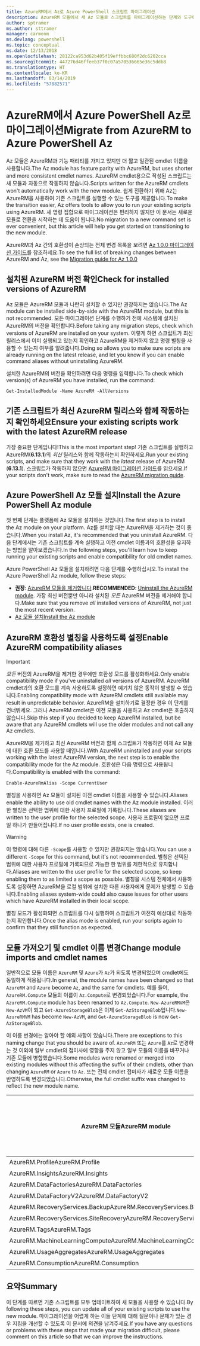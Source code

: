 ```yaml
---
title: AzureRM에서 Az로 Azure PowerShell 스크립트 마이그레이션
description: AzureRM 모듈에서 새 Az 모듈로 스크립트를 마이그레이션하는 단계와 도구에 대해 알아보세요.
author: sptramer
ms.author: sttramer
manager: carmonm
ms.devlang: powershell
ms.topic: conceptual
ms.date: 12/13/2018
ms.openlocfilehash: 28122ca953d62b405f19effbbc680f2dc6202cca
ms.sourcegitcommit: 447276d46ffeeb37f0c07a570536665e36c5ddb8
ms.translationtype: HT
ms.contentlocale: ko-KR
ms.lasthandoff: 03/14/2019
ms.locfileid: "57882571"
---
```

# <a name="migrate-from-azurerm-to-azure-powershell-az"></a><span data-ttu-id="9e7ce-103">AzureRM에서 Azure PowerShell Az로 마이그레이션</span><span class="sxs-lookup"><span data-stu-id="9e7ce-103">Migrate from AzureRM to Azure PowerShell Az</span></span>

<span data-ttu-id="9e7ce-104">Az 모듈은 AzureRM과 기능 패리티를 가지고 있지만 더 짧고 일관된 cmdlet 이름을 사용합니다.</span><span class="sxs-lookup"><span data-stu-id="9e7ce-104">The Az module has feature parity with AzureRM, but uses shorter and more consistent cmdlet names.</span></span>
<span data-ttu-id="9e7ce-105">AzureRM cmdlet용으로 작성된 스크립트는 새 모듈과 자동으로 작동하지 않습니다.</span><span class="sxs-lookup"><span data-stu-id="9e7ce-105">Scripts written for the AzureRM cmdlets won't automatically work with the new module.</span></span> <span data-ttu-id="9e7ce-106">쉽게 전환하기 위해 Az는 AzureRM을 사용하여 기존 스크립트를 실행할 수 있는 도구를 제공합니다.</span><span class="sxs-lookup"><span data-stu-id="9e7ce-106">To make the transition easier, Az offers tools to allow you to run your existing scripts using AzureRM.</span></span> <span data-ttu-id="9e7ce-107">새 명령 집합으로 마이그레이션은 편리하지 않지만 이 문서는 새로운 모듈로 전환을 시작하는 데 도움이 됩니다.</span><span class="sxs-lookup"><span data-stu-id="9e7ce-107">No migration to a new command set is ever convenient, but this article will help you get started on transitioning to the new module.</span></span>

<span data-ttu-id="9e7ce-108">AzureRM과 Az 간의 호환성이 손상되는 전체 변경 목록을 보려면 [Az 1.0.0 마이그레이션 가이드](migrate-az-1.0.0.md)를 참조하세요.</span><span class="sxs-lookup"><span data-stu-id="9e7ce-108">To see the full list of breaking changes between AzureRM and Az, see the [Migration guide for Az 1.0.0](migrate-az-1.0.0.md)</span></span>

## <a name="check-for-installed-versions-of-azurerm"></a><span data-ttu-id="9e7ce-109">설치된 AzureRM 버전 확인</span><span class="sxs-lookup"><span data-stu-id="9e7ce-109">Check for installed versions of AzureRM</span></span>

<span data-ttu-id="9e7ce-110">Az 모듈은 AzureRM 모듈과 나란히 설치할 수 있지만 권장하지는 않습니다.</span><span class="sxs-lookup"><span data-stu-id="9e7ce-110">The Az module can be installed side-by-side with the AzureRM module, but this is not recommended.</span></span> <span data-ttu-id="9e7ce-111">모든 마이그레이션 단계를 수행하기 전에 시스템에 설치된 AzureRM의 버전을 확인합니다.</span><span class="sxs-lookup"><span data-stu-id="9e7ce-111">Before taking any migration steps, check which versions of AzureRM are installed on your system.</span></span> <span data-ttu-id="9e7ce-112">이렇게 하면 스크립트가 최신 릴리스에서 이미 실행되고 있는지 확인하고 AzureRM을 제거하지 않고 명령 별칭을 사용할 수 있는지 여부를 알려줍니다.</span><span class="sxs-lookup"><span data-stu-id="9e7ce-112">Doing so allows you to make sure scripts are already running on the latest release, and let you know if you can enable command aliases without uninstalling AzureRM.</span></span>

<span data-ttu-id="9e7ce-113">설치한 AzureRM의 버전을 확인하려면 다음 명령을 입력합니다.</span><span class="sxs-lookup"><span data-stu-id="9e7ce-113">To check which version(s) of AzureRM you have installed, run the command:</span></span>

```powershell-interactive
Get-InstalledModule -Name AzureRM -AllVersions
```

## <a name="ensure-your-existing-scripts-work-with-the-latest-azurerm-release"></a><span data-ttu-id="9e7ce-114">기존 스크립트가 최신 AzureRM 릴리스와 함께 작동하는지 확인하세요</span><span class="sxs-lookup"><span data-stu-id="9e7ce-114">Ensure your existing scripts work with the latest AzureRM release</span></span>

<span data-ttu-id="9e7ce-115">가장 중요한 단계입니다!</span><span class="sxs-lookup"><span data-stu-id="9e7ce-115">This is the most important step!</span></span> <span data-ttu-id="9e7ce-116">기존 스크립트를 실행하고 AzureRM(__6.13.1__)의 _최신_ 릴리스와 함께 작동하는지 확인하세요.</span><span class="sxs-lookup"><span data-stu-id="9e7ce-116">Run your existing scripts, and make sure that they work with the _latest_ release of AzureRM (__6.13.1__).</span></span> <span data-ttu-id="9e7ce-117">스크립트가 작동하지 않으면 [AzureRM 마이그레이션 가이드](/powershell/azure/azurerm/migration-guide.6.0.0)를 읽으세요.</span><span class="sxs-lookup"><span data-stu-id="9e7ce-117">If your scripts don't work, make sure to read the [AzureRM migration guide](/powershell/azure/azurerm/migration-guide.6.0.0).</span></span>

## <a name="install-the-azure-powershell-az-module"></a><span data-ttu-id="9e7ce-118">Azure PowerShell Az 모듈 설치</span><span class="sxs-lookup"><span data-stu-id="9e7ce-118">Install the Azure PowerShell Az module</span></span>

<span data-ttu-id="9e7ce-119">첫 번째 단계는 플랫폼에 Az 모듈을 설치하는 것입니다.</span><span class="sxs-lookup"><span data-stu-id="9e7ce-119">The first step is to install the Az module on your platform.</span></span> <span data-ttu-id="9e7ce-120">Az를 설치할 때는 AzureRM을 제거하는 것이 좋습니다.</span><span class="sxs-lookup"><span data-stu-id="9e7ce-120">When you install Az, it's recommended that you uninstall AzureRM.</span></span> <span data-ttu-id="9e7ce-121">다음 단계에서는 기존 스크립트를 계속 실행하고 이전 cmdlet 이름과의 호환성을 유지하는 방법을 알아보겠습니다.</span><span class="sxs-lookup"><span data-stu-id="9e7ce-121">In the following steps, you'll learn how to keep running your existing scripts and enable compatibility for old cmdlet names.</span></span>

<span data-ttu-id="9e7ce-122">Azure PowerShell Az 모듈을 설치하려면 다음 단계를 수행하십시오.</span><span class="sxs-lookup"><span data-stu-id="9e7ce-122">To install the Azure PowerShell Az module, follow these steps:</span></span>

* <span data-ttu-id="9e7ce-123">__권장__: [AzureRM 모듈을 제거합니다](/powershell/azure/uninstall-az-ps#uninstall-the-azurerm-module).</span><span class="sxs-lookup"><span data-stu-id="9e7ce-123">__RECOMMENDED__: [Uninstall the AzureRM module](/powershell/azure/uninstall-az-ps#uninstall-the-azurerm-module).</span></span>
  <span data-ttu-id="9e7ce-124">가장 최신 버전뿐만 아니라 설치된 _모든_ AzureRM 버전을 제거해야 합니다.</span><span class="sxs-lookup"><span data-stu-id="9e7ce-124">Make sure that you remove _all_ installed versions of AzureRM, not just the most recent version.</span></span>
* [<span data-ttu-id="9e7ce-125">Az 모듈 설치</span><span class="sxs-lookup"><span data-stu-id="9e7ce-125">Install the Az module</span></span>](install-az-ps.md)

## <a name="a-namealiasesenable-azurerm-compatibility-aliases"></a><span data-ttu-id="9e7ce-126"><a name="aliases"/>AzureRM 호환성 별칭을 사용하도록 설정</span><span class="sxs-lookup"><span data-stu-id="9e7ce-126"><a name="aliases"/>Enable AzureRM compatibility aliases</span></span> 

> [!IMPORTANT]
>
> <span data-ttu-id="9e7ce-127">_모든_ 버전의 AzureRM을 제거한 경우에만 호환성 모드를 활성화하세요.</span><span class="sxs-lookup"><span data-stu-id="9e7ce-127">Only enable compatibility mode if you've uninstalled _all_ versions of AzureRM.</span></span> <span data-ttu-id="9e7ce-128">AzureRM cmdlet과의 호환 모드를 계속 사용하도록 설정하면 예기치 않은 동작이 발생할 수 있습니다.</span><span class="sxs-lookup"><span data-stu-id="9e7ce-128">Enabling compatibility mode with AzureRM cmdlets still available may result in unpredictable behavior.</span></span> <span data-ttu-id="9e7ce-129">AzureRM을 설치하기로 결정한 경우 이 단계를 건너뛰세요. 그러나 AzureRM cmdlet은 이전 모듈을 사용하고 Az cmdlet은 호출하지 않습니다.</span><span class="sxs-lookup"><span data-stu-id="9e7ce-129">Skip this step if you decided to keep AzureRM installed, but be aware that any AzureRM cmdlets will use the older modules and not call any Az cmdlets.</span></span>

<span data-ttu-id="9e7ce-130">AzureRM을 제거하고 최신 AzureRM 버전과 함께 스크립트가 작동하면 이제 Az 모듈에 대한 호환 모드를 사용할 때입니다.</span><span class="sxs-lookup"><span data-stu-id="9e7ce-130">With AzureRM uninstalled and your scripts working with the latest AzureRM version, the next step is to enable the compatibility mode for the Az module.</span></span> <span data-ttu-id="9e7ce-131">호환성은 다음 명령으로 사용됩니다.</span><span class="sxs-lookup"><span data-stu-id="9e7ce-131">Compatibility is enabled with the command:</span></span>

```powershell-interactive
Enable-AzureRmAlias -Scope CurrentUser
```

<span data-ttu-id="9e7ce-132">별칭을 사용하면 Az 모듈이 설치된 이전 cmdlet 이름을 사용할 수 있습니다.</span><span class="sxs-lookup"><span data-stu-id="9e7ce-132">Aliases enable the ability to use old cmdlet names with the Az module installed.</span></span> <span data-ttu-id="9e7ce-133">이러한 별칭은 선택한 범위에 대한 사용자 프로필에 기록됩니다.</span><span class="sxs-lookup"><span data-stu-id="9e7ce-133">These aliases are written to the user profile for the selected scope.</span></span> <span data-ttu-id="9e7ce-134">사용자 프로필이 없으면 프로일 하나가 만들어집니다.</span><span class="sxs-lookup"><span data-stu-id="9e7ce-134">If no user profile exists, one is created.</span></span>

> [!WARNING]
>
> <span data-ttu-id="9e7ce-135">이 명령에 대해 다른 `-Scope`를 사용할 수 있지만 권장되지는 않습니다.</span><span class="sxs-lookup"><span data-stu-id="9e7ce-135">You can use a different `-Scope` for this command, but it's not recommended.</span></span> <span data-ttu-id="9e7ce-136">별칭은 선택된 범위에 대한 사용자 프로필에 기록되므로 가능한 한 범위를 제한적으로 유지합니다.</span><span class="sxs-lookup"><span data-stu-id="9e7ce-136">Aliases are written to the user profile for the selected scope, so keep enabling them to as limited a scope as possible.</span></span> <span data-ttu-id="9e7ce-137">별칭을 시스템 전체에서 사용하도록 설정하면 AzureRM을 로컬 범위에 설치한 다른 사용자에게 문제가 발생할 수 있습니다.</span><span class="sxs-lookup"><span data-stu-id="9e7ce-137">Enabling aliases system-wide could also cause issues for other users which have AzureRM installed in their local scope.</span></span>

<span data-ttu-id="9e7ce-138">별칭 모드가 활성화되면 스크립트를 다시 실행하여 스크립트가 여전히 예상대로 작동하는지 확인합니다.</span><span class="sxs-lookup"><span data-stu-id="9e7ce-138">Once the alias mode is enabled, run your scripts again to confirm that they still function as expected.</span></span> 

## <a name="change-module-imports-and-cmdlet-names"></a><span data-ttu-id="9e7ce-139">모듈 가져오기 및 cmdlet 이름 변경</span><span class="sxs-lookup"><span data-stu-id="9e7ce-139">Change module imports and cmdlet names</span></span>

<span data-ttu-id="9e7ce-140">일반적으로 모듈 이름은 `AzureRM` 및 `Azure`가 `Az`가 되도록 변경되었으며 cmdlet에도 동일하게 적용됩니다.</span><span class="sxs-lookup"><span data-stu-id="9e7ce-140">In general, the module names have been changed so that `AzureRM` and `Azure` become `Az`, and the same for cmdlets.</span></span>
<span data-ttu-id="9e7ce-141">예를 들어, `AzureRM.Compute` 모듈의 이름이 `Az.Compute`로 변경되었습니다.</span><span class="sxs-lookup"><span data-stu-id="9e7ce-141">For example, the `AzureRM.Compute` module has been renamed to `Az.Compute`.</span></span> <span data-ttu-id="9e7ce-142">`New-AzureRMVM`은 `New-AzVM`이 되고 `Get-AzureStorageBlob`은 이제 `Get-AzStorageBlob`입니다.</span><span class="sxs-lookup"><span data-stu-id="9e7ce-142">`New-AzureRMVM` has become `New-AzVM`, and `Get-AzureStorageBlob` is now `Get-AzStorageBlob`.</span></span>

<span data-ttu-id="9e7ce-143">이 이름 변경에는 알아야 할 예외 사항이 있습니다.</span><span class="sxs-lookup"><span data-stu-id="9e7ce-143">There are exceptions to this naming change that you should be aware of.</span></span> <span data-ttu-id="9e7ce-144">`AzureRM` 또는 `Azure`를 `Az`로 변경하는 것 이외에 일부 cmdlet의 접미사에 영향을 주지 않고 일부 모듈의 이름을 바꾸거나 기존 모듈에 병합했습니다.</span><span class="sxs-lookup"><span data-stu-id="9e7ce-144">Some modules were renamed or merged into existing modules without this affecting the suffix of their cmdlets, other than changing `AzureRM` or `Azure` to `Az`.</span></span> <span data-ttu-id="9e7ce-145">또는 전체 cmdlet 접미사가 새로운 모듈 이름을 반영하도록 변경되었습니다.</span><span class="sxs-lookup"><span data-stu-id="9e7ce-145">Otherwise, the full cmdlet suffix was changed to reflect the new module name.</span></span>

| <span data-ttu-id="9e7ce-146">AzureRM 모듈</span><span class="sxs-lookup"><span data-stu-id="9e7ce-146">AzureRM module</span></span> | <span data-ttu-id="9e7ce-147">Az 모듈</span><span class="sxs-lookup"><span data-stu-id="9e7ce-147">Az module</span></span> | <span data-ttu-id="9e7ce-148">Cmdlet 접미사가 변경되었습니까?</span><span class="sxs-lookup"><span data-stu-id="9e7ce-148">Cmdlet suffix changed?</span></span> |
|----------------|-----------|------------------------|
| <span data-ttu-id="9e7ce-149">AzureRM.Profile</span><span class="sxs-lookup"><span data-stu-id="9e7ce-149">AzureRM.Profile</span></span> | <span data-ttu-id="9e7ce-150">Az.Accounts</span><span class="sxs-lookup"><span data-stu-id="9e7ce-150">Az.Accounts</span></span> | <span data-ttu-id="9e7ce-151">예</span><span class="sxs-lookup"><span data-stu-id="9e7ce-151">Yes</span></span> |
| <span data-ttu-id="9e7ce-152">AzureRM.Insights</span><span class="sxs-lookup"><span data-stu-id="9e7ce-152">AzureRM.Insights</span></span> | <span data-ttu-id="9e7ce-153">Az.Monitor</span><span class="sxs-lookup"><span data-stu-id="9e7ce-153">Az.Monitor</span></span> | <span data-ttu-id="9e7ce-154">예</span><span class="sxs-lookup"><span data-stu-id="9e7ce-154">Yes</span></span> |
| <span data-ttu-id="9e7ce-155">AzureRM.DataFactories</span><span class="sxs-lookup"><span data-stu-id="9e7ce-155">AzureRM.DataFactories</span></span> | <span data-ttu-id="9e7ce-156">Az.DataFactory</span><span class="sxs-lookup"><span data-stu-id="9e7ce-156">Az.DataFactory</span></span> | <span data-ttu-id="9e7ce-157">예</span><span class="sxs-lookup"><span data-stu-id="9e7ce-157">Yes</span></span> |
| <span data-ttu-id="9e7ce-158">AzureRM.DataFactoryV2</span><span class="sxs-lookup"><span data-stu-id="9e7ce-158">AzureRM.DataFactoryV2</span></span> | <span data-ttu-id="9e7ce-159">Az.DataFactory</span><span class="sxs-lookup"><span data-stu-id="9e7ce-159">Az.DataFactory</span></span> | <span data-ttu-id="9e7ce-160">예</span><span class="sxs-lookup"><span data-stu-id="9e7ce-160">Yes</span></span> |
| <span data-ttu-id="9e7ce-161">AzureRM.RecoveryServices.Backup</span><span class="sxs-lookup"><span data-stu-id="9e7ce-161">AzureRM.RecoveryServices.Backup</span></span> | <span data-ttu-id="9e7ce-162">Az.RecoveryServices</span><span class="sxs-lookup"><span data-stu-id="9e7ce-162">Az.RecoveryServices</span></span> | <span data-ttu-id="9e7ce-163">아니요</span><span class="sxs-lookup"><span data-stu-id="9e7ce-163">No</span></span> |
| <span data-ttu-id="9e7ce-164">AzureRM.RecoveryServices.SiteRecovery</span><span class="sxs-lookup"><span data-stu-id="9e7ce-164">AzureRM.RecoveryServices.SiteRecovery</span></span> | <span data-ttu-id="9e7ce-165">Az.RecoveryServices</span><span class="sxs-lookup"><span data-stu-id="9e7ce-165">Az.RecoveryServices</span></span> | <span data-ttu-id="9e7ce-166">아니요</span><span class="sxs-lookup"><span data-stu-id="9e7ce-166">No</span></span> |
| <span data-ttu-id="9e7ce-167">AzureRM.Tags</span><span class="sxs-lookup"><span data-stu-id="9e7ce-167">AzureRM.Tags</span></span> | <span data-ttu-id="9e7ce-168">Az.Resources</span><span class="sxs-lookup"><span data-stu-id="9e7ce-168">Az.Resources</span></span> | <span data-ttu-id="9e7ce-169">아니요</span><span class="sxs-lookup"><span data-stu-id="9e7ce-169">No</span></span> |
| <span data-ttu-id="9e7ce-170">AzureRM.MachineLearningCompute</span><span class="sxs-lookup"><span data-stu-id="9e7ce-170">AzureRM.MachineLearningCompute</span></span> | <span data-ttu-id="9e7ce-171">Az.MachineLearning</span><span class="sxs-lookup"><span data-stu-id="9e7ce-171">Az.MachineLearning</span></span> | <span data-ttu-id="9e7ce-172">아니요</span><span class="sxs-lookup"><span data-stu-id="9e7ce-172">No</span></span> |
| <span data-ttu-id="9e7ce-173">AzureRM.UsageAggregates</span><span class="sxs-lookup"><span data-stu-id="9e7ce-173">AzureRM.UsageAggregates</span></span> | <span data-ttu-id="9e7ce-174">Az.Billing</span><span class="sxs-lookup"><span data-stu-id="9e7ce-174">Az.Billing</span></span> | <span data-ttu-id="9e7ce-175">아니요</span><span class="sxs-lookup"><span data-stu-id="9e7ce-175">No</span></span> |
| <span data-ttu-id="9e7ce-176">AzureRM.Consumption</span><span class="sxs-lookup"><span data-stu-id="9e7ce-176">AzureRM.Consumption</span></span> | <span data-ttu-id="9e7ce-177">Az.Billing</span><span class="sxs-lookup"><span data-stu-id="9e7ce-177">Az.Billing</span></span> | <span data-ttu-id="9e7ce-178">아니요</span><span class="sxs-lookup"><span data-stu-id="9e7ce-178">No</span></span> |

## <a name="summary"></a><span data-ttu-id="9e7ce-179">요약</span><span class="sxs-lookup"><span data-stu-id="9e7ce-179">Summary</span></span>

<span data-ttu-id="9e7ce-180">이 단계를 따르면 기존 스크립트를 모두 업데이트하여 새 모듈을 사용할 수 있습니다.</span><span class="sxs-lookup"><span data-stu-id="9e7ce-180">By following these steps, you can update all of your existing scripts to use the new module.</span></span> <span data-ttu-id="9e7ce-181">마이그레이션을 어렵게 하는 이들 단계에 대해 질문이나 문제가 있는 경우 지침을 개선할 수 있도록 이 문서에 의견을 남겨주세요.</span><span class="sxs-lookup"><span data-stu-id="9e7ce-181">If you have any questions or problems with these steps that made your migration difficult, please comment on this article so that we can improve the instructions.</span></span>
